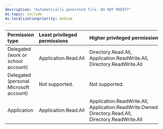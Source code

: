 ```yaml
---
description: "Automatically generated file. DO NOT MODIFY"
ms.topic: include
ms.localizationpriority: medium
---
```


|Permission type|Least privileged permissions|Higher privileged permissions|
|:---|:---|:---|
|Delegated (work or school account)|Application.Read.All|Directory.Read.All, Application.ReadWrite.All, Directory.ReadWrite.All|
|Delegated (personal Microsoft account)|Not supported.|Not supported.|
|Application|Application.Read.All|Application.ReadWrite.All, Application.ReadWrite.OwnedBy, Directory.Read.All, Directory.ReadWrite.All|

